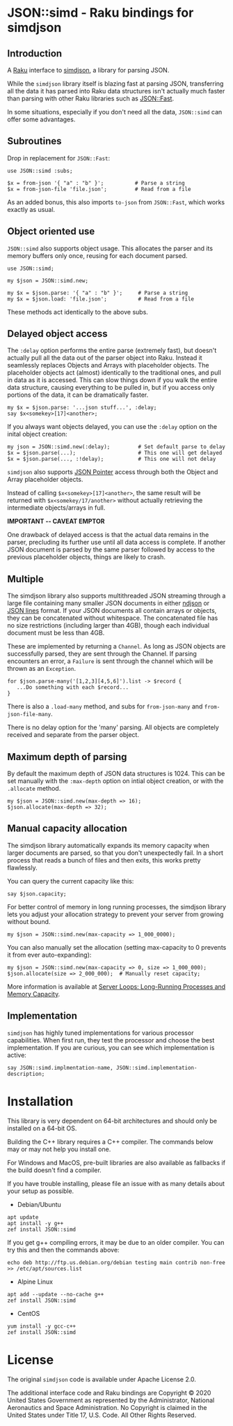 # JSON::simd - Raku bindings for simdjson

## Introduction

A [Raku](https://raku.org/) interface to
[simdjson](https://simdjson.org/), a library for parsing JSON.

While the `simdjson` library itself is blazing fast at parsing JSON,
transferring all the data it has parsed into Raku data structures
isn't actually much faster than parsing with other Raku libraries such
as [JSON::Fast](https://github.com/timo/json_fast).

In some situations, especially if you don't need all the data,
`JSON::simd` can offer some advantages.

## Subroutines

Drop in replacement for `JSON::Fast`:

```
use JSON::simd :subs;

$x = from-json '{ "a" : "b" }';          # Parse a string
$x = from-json-file 'file.json';         # Read from a file
```

As an added bonus, this also imports `to-json` from `JSON::Fast`,
which works exactly as usual.

## Object oriented use

`JSON::simd` also supports object usage.  This allocates the parser
and its memory buffers only once, reusing for each document parsed.

```
use JSON::simd;

my $json = JSON::simd.new;

my $x = $json.parse: '{ "a" : "b" }';     # Parse a string
my $x = $json.load: 'file.json';          # Read from a file
```

These methods act identically to the above subs.

## Delayed object access

The `:delay` option performs the entire parse (extremely fast), but
doesn't actually pull all the data out of the parser object into Raku.
Instead it seamlessly replaces Objects and Arrays with placeholder
objects.  The placeholder objects act (almost) identically to the
traditional ones, and pull in data as it is accessed.  This can slow
things down if you walk the entire data structure, causing everything
to be pulled in, but if you access only portions of the data, it can
be dramatically faster.

```
my $x = $json.parse: '...json stuff...', :delay;
say $x<somekey>[17]<another>;
```

If you always want objects delayed, you can use the `:delay` option on
the inital object creation:

```
my json = JSON::simd.new(:delay);         # Set default parse to delay
$x = $json.parse(...);                    # This one will get delayed
$x = $json.parse(..., :!delay);           # This one will not delay
```

`simdjson` also supports [JSON Pointer](https://tools.ietf.org/html/rfc6901)
 access through both the Object and Array placeholder objects.

Instead of calling `$x<somekey>[17]<another>`, the same result will be
returned with `$x<somekey/17/another>` without actually retrieving the
intermediate objects/arrays in full.

**IMPORTANT -- CAVEAT EMPTOR**

One drawback of delayed access is that the actual data remains in the
parser, precluding its further use until all data access is complete.
If another JSON document is parsed by the same parser followed by
access to the previous placeholder objects, things are likely to
crash.

## Multiple

The simdjson library also supports multithreaded JSON streaming
through a large file containing many smaller JSON documents in either
[ndjson](http://ndjson.org/) or [JSON lines](http://jsonlines.org/)
format. If your JSON documents all contain arrays or objects, they can
be concatenated without whitespace. The concatenated file has no size
restrictions (including larger than 4GB), though each individual
document must be less than 4GB.

These are implemented by returning a `Channel`.  As long as JSON
objects are successfully parsed, they are sent through the Channel.
If parsing encounters an error, a `Failure` is sent through the
channel which will be thrown as an `Exception`.

```
for $json.parse-many('[1,2,3][4,5,6]').list -> $record {
   ...Do something with each $record...
}
```

There is also a `.load-many` method, and subs for `from-json-many` and
`from-json-file-many`.

There is no delay option for the 'many' parsing.  All objects are
completely received and separate from the parser object.

## Maximum depth of parsing

By default the maximum depth of JSON data structures is 1024.  This
can be set manually with the `:max-depth` option on intial object
creation, or with the `.allocate` method.

```
my $json = JSON::simd.new(max-depth => 16);
$json.allocate(max-depth => 32);
```

## Manual capacity allocation

The simdjson library automatically expands its memory capacity when
larger documents are parsed, so that you don't unexpectedly fail. In a
short process that reads a bunch of files and then exits, this works
pretty flawlessly.

You can query the current capacity like this:
```
say $json.capacity;
```

For better control of memory in long running processes, the simdjson
library lets you adjust your allocation strategy to prevent your
server from growing without bound.

```
my $json = JSON::simd.new(max-capacity => 1_000_0000);
```

You can also manually set the allocation (setting max-capacity to 0
prevents it from ever auto-expanding):

```
my $json = JSON::simd.new(max-capacity => 0, size => 1_000_000);
$json.allocate(size => 2_000_000);  # Manually reset capacity;
```

More information is available at [Server Loops: Long-Running Processes and Memory Capacity](https://github.com/simdjson/simdjson/blob/master/doc/performance.md#server-loops-long-running-processes-and-memory-capacity).

## Implementation

`simdjson` has highly tuned implementations for various processor
capabilities.  When first run, they test the processor and choose the
best implementation.  If you are curious, you can see which
implementation is active:

```
say JSON::simd.implmentation-name, JSON::simd.implementation-description;
```

# Installation

This library is very dependent on 64-bit architectures and should only
be installed on a 64-bit OS.

Building the C++ library requires a C++ compiler.  The commands below
may or may not help you install one.

For Windows and MacOS, pre-built libraries are also available as fallbacks
if the build doesn't find a compiler.

If you have trouble installing, please file an issue with as many
details about your setup as possible.

* Debian/Ubuntu

```
apt update
apt install -y g++
zef install JSON::simd
```

If you get g++ compiling errors, it may be due to an older compiler.
You can try this and then the commands above:

```
echo deb http://ftp.us.debian.org/debian testing main contrib non-free >> /etc/apt/sources.list
```

* Alpine Linux

```
apt add --update --no-cache g++
zef install JSON::simd
```

* CentOS

```
yum install -y gcc-c++
zef install JSON::simd
```

# License

The original `simdjson` code is available under Apache License 2.0.

The additional interface code and Raku bindings are Copyright © 2020
United States Government as represented by the Administrator, National
Aeronautics and Space Administration. No Copyright is claimed in the
United States under Title 17, U.S. Code.  All Other Rights Reserved.
